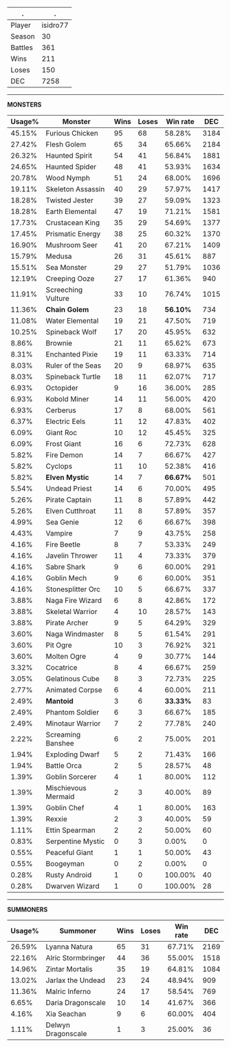 .|.
|-|-
Player|isidro77
Season|30
Battles|361
Wins|211
Loses|150
DEC|7258

---
**MONSTERS**

Usage%|Monster|Wins|Loses|Win rate|DEC|
-|-|-|-|-|-|
45.15%|Furious Chicken|95|68|58.28%|3184|
27.42%|Flesh Golem|65|34|65.66%|2184|
26.32%|Haunted Spirit|54|41|56.84%|1881|
24.65%|Haunted Spider|48|41|53.93%|1634|
20.78%|Wood Nymph|51|24|68.00%|1696|
19.11%|Skeleton Assassin|40|29|57.97%|1417|
18.28%|Twisted Jester|39|27|59.09%|1323|
18.28%|Earth Elemental|47|19|71.21%|1581|
17.73%|Crustacean King|35|29|54.69%|1377|
17.45%|Prismatic Energy|38|25|60.32%|1370|
16.90%|Mushroom Seer|41|20|67.21%|1409|
15.79%|Medusa|26|31|45.61%|887|
15.51%|Sea Monster|29|27|51.79%|1036|
12.19%|Creeping Ooze|27|17|61.36%|940|
11.91%|Screeching Vulture|33|10|76.74%|1015|
11.36%|**Chain Golem**|23|18|**56.10%**|734|
11.08%|Water Elemental|19|21|47.50%|719|
10.25%|Spineback Wolf|17|20|45.95%|632|
8.86%|Brownie|21|11|65.62%|673|
8.31%|Enchanted Pixie|19|11|63.33%|714|
8.03%|Ruler of the Seas|20|9|68.97%|635|
8.03%|Spineback Turtle|18|11|62.07%|717|
6.93%|Octopider|9|16|36.00%|285|
6.93%|Kobold Miner|14|11|56.00%|420|
6.93%|Cerberus|17|8|68.00%|561|
6.37%|Electric Eels|11|12|47.83%|402|
6.09%|Giant Roc|10|12|45.45%|325|
6.09%|Frost Giant|16|6|72.73%|628|
5.82%|Fire Demon|14|7|66.67%|427|
5.82%|Cyclops|11|10|52.38%|416|
5.82%|**Elven Mystic**|14|7|**66.67%**|501|
5.54%|Undead Priest|14|6|70.00%|495|
5.26%|Pirate Captain|11|8|57.89%|442|
5.26%|Elven Cutthroat|11|8|57.89%|357|
4.99%|Sea Genie|12|6|66.67%|398|
4.43%|Vampire|7|9|43.75%|258|
4.16%|Fire Beetle|8|7|53.33%|249|
4.16%|Javelin Thrower|11|4|73.33%|379|
4.16%|Sabre Shark|9|6|60.00%|291|
4.16%|Goblin Mech|9|6|60.00%|351|
4.16%|Stonesplitter Orc|10|5|66.67%|337|
3.88%|Naga Fire Wizard|6|8|42.86%|172|
3.88%|Skeletal Warrior|4|10|28.57%|143|
3.88%|Pirate Archer|9|5|64.29%|329|
3.60%|Naga Windmaster|8|5|61.54%|291|
3.60%|Pit Ogre|10|3|76.92%|321|
3.60%|Molten Ogre|4|9|30.77%|144|
3.32%|Cocatrice|8|4|66.67%|259|
3.05%|Gelatinous Cube|8|3|72.73%|225|
2.77%|Animated Corpse|6|4|60.00%|211|
2.49%|**Mantoid**|3|6|**33.33%**|83|
2.49%|Phantom Soldier|6|3|66.67%|185|
2.49%|Minotaur Warrior|7|2|77.78%|240|
2.22%|Screaming Banshee|6|2|75.00%|201|
1.94%|Exploding Dwarf|5|2|71.43%|166|
1.94%|Battle Orca|2|5|28.57%|48|
1.39%|Goblin Sorcerer|4|1|80.00%|112|
1.39%|Mischievous Mermaid|2|3|40.00%|89|
1.39%|Goblin Chef|4|1|80.00%|163|
1.39%|Rexxie|2|3|40.00%|59|
1.11%|Ettin Spearman|2|2|50.00%|60|
0.83%|Serpentine Mystic|0|3|0.00%|0|
0.55%|Peaceful Giant|1|1|50.00%|43|
0.55%|Boogeyman|0|2|0.00%|0|
0.28%|Rusty Android|1|0|100.00%|40|
0.28%|Dwarven Wizard|1|0|100.00%|28|

---
**SUMMONERS**

Usage%|Summoner|Wins|Loses|Win rate|DEC|
-|-|-|-|-|-|
26.59%|Lyanna Natura|65|31|67.71%|2169|
22.16%|Alric Stormbringer|44|36|55.00%|1518|
14.96%|Zintar Mortalis|35|19|64.81%|1084|
13.02%|Jarlax the Undead|23|24|48.94%|909|
11.36%|Malric Inferno|24|17|58.54%|769|
6.65%|Daria Dragonscale|10|14|41.67%|366|
4.16%|Xia Seachan|9|6|60.00%|404|
1.11%|Delwyn Dragonscale|1|3|25.00%|36|
